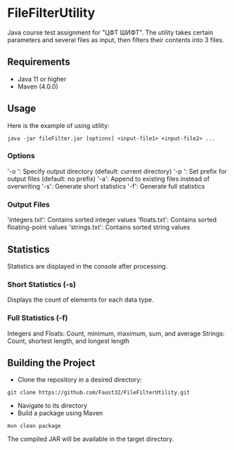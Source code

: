 # FileFilterUtility

Java course test assignment for "ЦФТ ШИФТ". The utility takes certain parameters and several files as input, then filters their contents into 3 files.

## Requirements

- Java 11 or higher
- Maven (4.0.0)

  
## Usage

Here is the example of using utility:

```
java -jar fileFilter.jar [options] <input-file1> <input-file2> ...
```

### Options

'-o <path>': Specify output directory (default: current directory)
'-p <prefix>': Set prefix for output files (default: no prefix)
'-a': Append to existing files instead of overwriting
'-s': Generate short statistics
'-f': Generate full statistics

### Output Files

'<prefix>integers.txt': Contains sorted integer values
'<prefix>floats.txt': Contains sorted floating-point values
'<prefix>strings.txt': Contains sorted string values

## Statistics

Statistics are displayed in the console after processing.

### Short Statistics (-s)
Displays the count of elements for each data type.

### Full Statistics (-f)
Integers and Floats: Count, minimum, maximum, sum, and average
Strings: Count, shortest length, and longest length



## Building the Project

- Clone the repository in a desired directory:
```
git clone https://github.com/Faust32/FileFilterUtility.git
```
- Navigate to its directory
- Build a package using Maven
```
mvn clean package
```

The compiled JAR will be available in the target directory.
